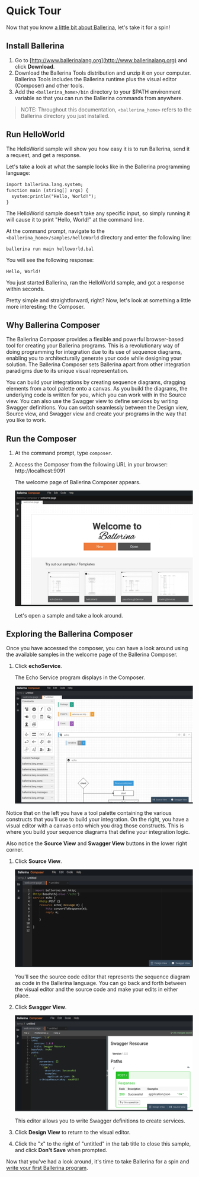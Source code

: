 # Quick Tour

Now that you know [a little bit about Ballerina](index.md), let's take it for a spin! 

## Install Ballerina

1. Go to [http://www.ballerinalang.org](http://www.ballerinalang.org) and click **Download**. 
1. Download the Ballerina Tools distribution and unzip it on your computer. Ballerina Tools includes the Ballerina runtime plus the visual editor (Composer) and other tools. 
1. Add the `<ballerina_home>/bin` directory to your $PATH environment variable so that you can run the Ballerina commands from anywhere. 

>NOTE: Throughout this documentation, `<ballerina_home>` refers to the Ballerina directory you just installed. 

## Run HelloWorld

The HelloWorld sample will show you how easy it is to run Ballerina, send it a request, and get a response. 

Let's take a look at what the sample looks like in the Ballerina programming language:

```
import ballerina.lang.system;
function main (string[] args) {
  system:println("Hello, World!");
}
``` 

The HelloWorld sample doesn't take any specific input, so simply running it will cause it to print "Hello, World!" at the command line.

At the command prompt, navigate to the `<ballerina_home>/samples/helloWorld` directory and enter the following line:

```
ballerina run main helloworld.bal
```

You will see the following response:

```
Hello, World!
```

You just started Ballerina, ran the HelloWorld sample, and got a response within seconds. 

Pretty simple and straightforward, right? Now, let's look at something a little more interesting: the Composer.

## Why Ballerina Composer

The Ballerina Composer provides a flexible and powerful browser-based tool for creating your Ballerina programs. This is a revolutionary way of doing programming for integration due to its use of sequence diagrams, enabling you to architecturally generate your code while designing your solution. The Ballerina Composer sets Ballerina apart from other integration paradigms due to its unique visual representation.

You can build your integrations by creating sequence diagrams, dragging elements from a tool palette onto a canvas. As you build the diagrams, the underlying code is written for you, which you can work with in the Source view. You can also use the Swagger view to define services by writing Swagger definitions. You can switch seamlessly between the Design view, Source view, and Swagger view and create your programs in the way that you like to work.

## Run the Composer

1. At the command prompt, type `composer`.

1. Access the Composer from the following URL in your browser: http://localhost:9091

    The welcome page of Ballerina Composer appears. 
    
    ![alt text](images/WelcomePage.png "Welcome page")
    
    Let's open a sample and take a look around. 

## Exploring the Ballerina Composer

Once you have accessed the composer, you can have a look around using the available samples in the welcome page of the Ballerina Composer.

1. Click **echoService**.

    The Echo Service program displays in the Composer.
    
    ![alt text](images/EchoDesign.png "Echo Service program")

Notice that on the left you have a tool palette containing the various constructs that you'll use to build your integration. On the right, you have a visual editor with a canvas onto which you drag those constructs. This is where you build your sequence diagrams that define your integration logic. 

Also notice the **Source View** and **Swagger View** buttons in the lower right corner. 
   
1. Click **Source View**. 

    ![alt text](images/EchoSource.png "Source view")

    You'll see the source code editor that represents the sequence diagram as code in the Ballerina language. You can go back and forth between the visual editor and the source code and make your edits in either place. 

1. Click **Swagger View**. 

    ![alt text](images/EchoSwagger.png "Swagger view")

    This editor allows you to write Swagger definitions to create services. 

1. Click **Design View** to return to the visual editor. 

1. Click the "x" to the right of "untitled" in the tab title to close this sample, and click **Don't Save** when prompted.

Now that you've had a look around, it's time to take Ballerina for a spin and [write your first Ballerina program](tutorials/first-program.md).
